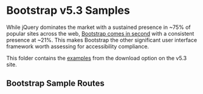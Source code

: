 # Bootstrap v5.3 Samples

While jQuery dominates the market with a sustained presence in ~75% of popular sites across the web, [Bootstrap comes in second](https://w3techs.com/technologies/history_overview/javascript_library/all) with a consistent presence at ~21%. This makes Bootstrap the other significant user interface framework worth assessing for accessibility compliance.

This folder contains the [examples](https://w3techs.com/technologies/history_overview/javascript_library/all) from the download option on the v5.3 site.

## Bootstrap Sample Routes